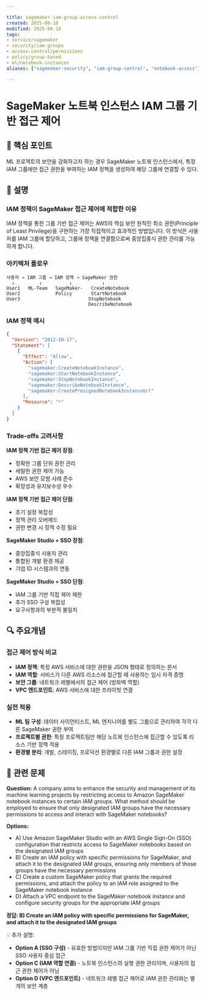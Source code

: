 ```yaml
---

title: sagemaker-iam-group-access-control
created: 2025-08-18
modified: 2025-08-18
tags:
- service/sagemaker
- security/iam-groups
- access-control/permissions
- policy/group-based
- ml/notebook-instances
aliases: ["sagemaker-security", "iam-group-control", "notebook-access"]

---
```


# SageMaker 노트북 인스턴스 IAM 그룹 기반 접근 제어

## 🎯 핵심 포인트

ML 프로젝트의 보안을 강화하고자 하는 경우 SageMaker 노트북 인스턴스에서, 특정 IAM 그룹에만 접근 권한을 부여하는 IAM 정책을 생성하여 해당 그룹에 연결할 수 있다.

## 📝 설명

### IAM 정책이 SageMaker 접근 제어에 적합한 이유

IAM 정책을 통한 그룹 기반 접근 제어는 AWS의 핵심 보안 원칙인 최소 권한(Principle of Least Privilege)을 구현하는 가장 직접적이고 효과적인 방법입니다. 이 방식은 사용자를 IAM 그룹에 할당하고, 그룹에 정책을 연결함으로써 중앙집중식 권한 관리를 가능하게 합니다.

### 아키텍처 플로우

```
사용자 → IAM 그룹 → IAM 정책 → SageMaker 권한
  ↓         ↓          ↓           ↓
User1   ML-Team   SageMaker-   CreateNotebook
User2             Policy       StartNotebook
User3                         StopNotebook
                              DescribeNotebook
```

### IAM 정책 예시

```json
{
  "Version": "2012-10-17",
  "Statement": [
    {
      "Effect": "Allow",
      "Action": [
        "sagemaker:CreateNotebookInstance",
        "sagemaker:StartNotebookInstance",
        "sagemaker:StopNotebookInstance",
        "sagemaker:DescribeNotebookInstance",
        "sagemaker:CreatePresignedNotebookInstanceUrl"
      ],
      "Resource": "*"
    }
  ]
}
```

### Trade-offs 고려사항

**IAM 정책 기반 접근 제어 장점**:
- 정확한 그룹 단위 권한 관리
- 세밀한 권한 제어 가능
- AWS 보안 모범 사례 준수
- 확장성과 유지보수성 우수

**IAM 정책 기반 접근 제어 단점**:
- 초기 설정 복잡성
- 정책 관리 오버헤드
- 권한 변경 시 정책 수정 필요

**SageMaker Studio + SSO 장점**:
- 중앙집중식 사용자 관리
- 통합된 개발 환경 제공
- 기업 ID 시스템과의 연동

**SageMaker Studio + SSO 단점**:
- IAM 그룹 기반 직접 제어 제한
- 추가 SSO 구성 복잡성
- 요구사항과의 부분적 불일치

## 🔍 주요개념

### 접근 제어 방식 비교

- **IAM 정책**: 특정 AWS 서비스에 대한 권한을 JSON 형태로 정의하는 문서
- **IAM 역할**: 서비스가 다른 AWS 리소스에 접근할 때 사용하는 임시 자격 증명
- **보안 그룹**: 네트워크 레벨에서의 접근 제어 (방화벽 역할)
- **VPC 엔드포인트**: AWS 서비스에 대한 프라이빗 연결

### 실전 적용

- **ML 팀 구성**: 데이터 사이언티스트, ML 엔지니어를 별도 그룹으로 관리하여 각각 다른 SageMaker 권한 부여
- **프로젝트별 권한**: 특정 프로젝트팀만 해당 노트북 인스턴스에 접근할 수 있도록 리소스 기반 정책 적용
- **환경별 분리**: 개발, 스테이징, 프로덕션 환경별로 다른 IAM 그룹과 권한 설정

## 📝 관련 문제

**Question:** A company aims to enhance the security and management of its machine learning projects by restricting access to Amazon SageMaker notebook instances to certain IAM groups. What method should be employed to ensure that only designated IAM groups have the necessary permissions to access and interact with SageMaker notebooks?

**Options:**

- A) Use Amazon SageMaker Studio with an AWS Single Sign-On (SSO) configuration that restricts access to SageMaker notebooks based on the designated IAM groups
- B) Create an IAM policy with specific permissions for SageMaker, and attach it to the designated IAM groups, ensuring only members of those groups have the necessary permissions
- C) Create a custom SageMaker policy that grants the required permissions, and attach the policy to an IAM role assigned to the SageMaker notebook instance
- D) Attach a VPC endpoint to the SageMaker notebook instance and configure security groups for the appropriate IAM groups

**정답: B) Create an IAM policy with specific permissions for SageMaker, and attach it to the designated IAM groups**

💡 추가 설명:

- **Option A (SSO 구성)** - 유효한 방법이지만 IAM 그룹 기반 직접 권한 제어가 아닌 SSO 사용자 중심 접근
- **Option C (IAM 역할 연결)** - 노트북 인스턴스의 실행 권한 관리이며, 사용자의 접근 권한 제어가 아님
- **Option D (VPC 엔드포인트)** - 네트워크 레벨 접근 제어로 IAM 권한 관리와는 별개의 보안 계층